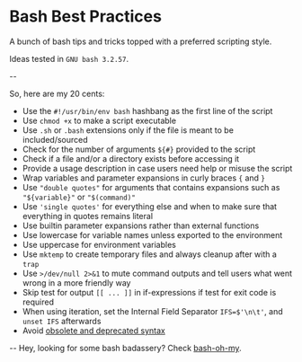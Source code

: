 # Bash Best Practices
A bunch of bash tips and tricks topped with a preferred scripting style.

Ideas tested in `GNU bash 3.2.57`.

--

So, here are my 20 cents:

- Use the `#!/usr/bin/env bash` hashbang as the first line of the script
- Use `chmod +x` to make a script executable
- Use `.sh` or `.bash` extensions only if the file is meant to be included/sourced
- Check for the number of arguments `${#}` provided to the script
- Check if a file and/or a directory exists before accessing it
- Provide a usage description in case users need help or misuse the script
- Wrap variables and parameter expansions in curly braces `{` and `}`
- Use `"double quotes"` for arguments that contains expansions such as `"${variable}"` or `"$(command)"`
- Use `'single quotes'` for everything else and when to make sure that everything in quotes remains literal
- Use builtin parameter expansions rather than external functions
- Use lowercase for variable names unless exported to the environment
- Use uppercase for environment variables
- Use `mktemp` to create temporary files and always cleanup after with a `trap`
- Use `>/dev/null 2>&1` to mute command outputs and tell users what went wrong in a more friendly way
- Skip test for output `[[ ... ]]` in if-expressions if test for exit code is required
- When using iteration, set the Internal Field Separator `IFS=$'\n\t'`, and `unset IFS` afterwards
- Avoid [obsolete and deprecated syntax](http://wiki.bash-hackers.org/scripting/obsolete)

--
Hey, looking for some bash badassery? Check [bash-oh-my](https://github.com/adrfer/bash-oh-my).
